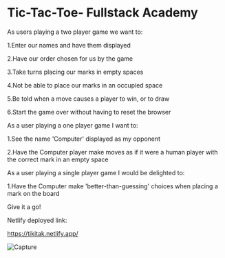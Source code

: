 # Tic-Tac-Toe- Fullstack Academy
As users playing a two player game we want to:

1.Enter our names and have them displayed

2.Have our order chosen for us by the game

3.Take turns placing our marks in empty spaces

4.Not be able to place our marks in an occupied space

5.Be told when a move causes a player to win, or to draw

6.Start the game over without having to reset the browser

As a user playing a one player game I want to:

1.See the name 'Computer' displayed as my opponent

2.Have the Computer player make moves as if it were a human player with the correct mark in an empty space

As a user playing a single player game I would be delighted to:

1.Have the Computer make 'better-than-guessing' choices when placing a mark on the board

Give it a go! 

Netlify deployed link: 

https://tikitak.netlify.app/

![Capture](https://user-images.githubusercontent.com/113475440/201560625-ebf7b0cf-cf37-4c16-9765-4317d770400e.PNG)
